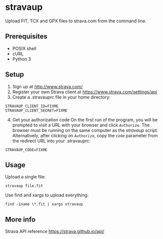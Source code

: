 # stravaup
Upload FIT, TCX and GPX files to strava.com from the command line.

## Prerequisites
* POSIX shell
* cURL
* Python 3

## Setup
1.  Sign up at http://www.strava.com/
2. Register your own Strava client at https://www.strava.com/settings/api
3. Create a .stravauprc file in your home directory:
~~~
STRAVAUP_CLIENT_ID=FIXME
STRAVAUP_CLIENT_SECRET=FIXME
~~~
4. Get your authorization code
  On the first run of the program, you will be prompted to visit a URL
  with your browser and click `Authorize`.
  The browser must be running on the same computer as the _stravaup_ script.
  Alternatively, after clicking on `Authorize`, copy the `code` parameter
  from the redirect URL into your .stravauprc:
~~~
STRAVAUP_CODE=FIXME
~~~

## Usage
Upload a single file:

    stravaup file.fit

Use find and xargs to upload everything:

    find -iname \*.fit | xargs stravaup

## More info

Strava API reference https://strava.github.io/api/
